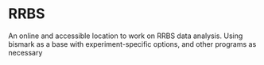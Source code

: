 # RRBS
An online and accessible location to work on RRBS data analysis. Using bismark as a base with experiment-specific options, and other programs as necessary
